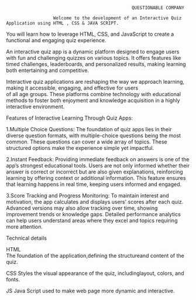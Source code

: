
                                                    QUESTIONABLE COMPANY

                      Welcome to the development of an Interactive Quiz Application using HTML , CSS & JAVA SCRIPT.

You will learn how to leverage HTML, CSS, and JavaScript to create a functional and engaging quiz experience.

An interactive quiz app is a dynamic platform designed to engage users with fun and challenging quizzes on various topics. 
It offers features like timed challenges, leaderboards, and personalized results, making learning both entertaining and competitive. 

Interactive quiz applications are reshaping the way we approach learning, making it accessible, engaging, and effective for users  
of all age groups. These platforms combine technology with educational methods to foster both enjoyment and knowledge acquisition 
in a highly interactive environment.

Features of Interactive Learning Through Quiz Apps:

1.Multiple Choice Questions:
        The foundation of quiz apps lies in their diverse question formats, with multiple-choice questions being 
        the most common. These questions can cover a wide array of topics. These structured options make the experience simple yet impactful.

2.Instant Feedback: 
        Providing immediate feedback on answers is one of the app’s strongest educational tools. Users are not only informed 
        whether their answer is correct or incorrect but are also given explanations, reinforcing learning by offering context or additional
        information. This feature ensures that learning happens in real time, keeping users informed and engaged.

3.Score Tracking and Progress Monitoring: 
        To maintain interest and motivation, the app calculates and displays users' scores after each quiz.
        Advanced versions may also allow tracking over time, showing improvement trends or knowledge gaps. Detailed performance analytics can help
        users understand areas where they excel and topics requiring more attention.

Technical details

HTML                                                  
The foundation of the
application,defining the 
structureand content of 
the quiz.

CSS
Styles the visual
appearance of the quiz,
includinglayout, colors,
and fonts.

JS
Java Script used to make web page more dynamic and interactive.






